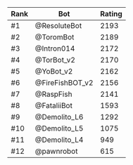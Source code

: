 Rank|Bot|Rating
---|---|---
#1|@ResoluteBot|2193
#2|@ToromBot|2189
#3|@Intron014|2172
#4|@TorBot_v2|2170
#5|@YoBot_v2|2162
#6|@FireFishBOT_v2|2156
#7|@RaspFish|2141
#8|@FataliiBot|1593
#9|@Demolito_L6|1292
#10|@Demolito_L5|1075
#11|@Demolito_L4|949
#12|@pawnrobot|615
